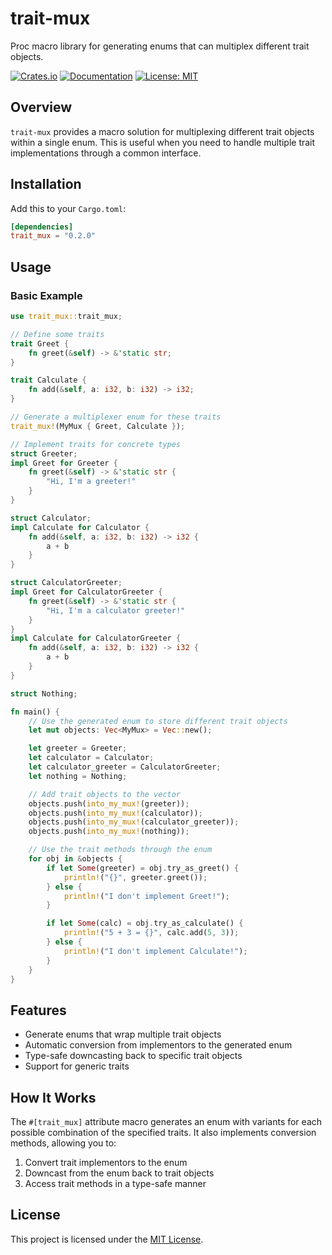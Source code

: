 # trait-mux

Proc macro library for generating enums that can multiplex different trait objects.

[![Crates.io](https://img.shields.io/crates/v/trait_mux.svg)](https://crates.io/crates/trait_mux)
[![Documentation](https://docs.rs/trait_mux/badge.svg)](https://docs.rs/trait_mux)
[![License: MIT](https://img.shields.io/badge/License-MIT-green.svg)](LICENSE)

## Overview

`trait-mux` provides a macro solution for multiplexing different trait objects within a single enum. This is useful when you need to handle multiple trait implementations through a common interface.

## Installation

Add this to your `Cargo.toml`:

```toml
[dependencies]
trait_mux = "0.2.0"
```

## Usage

### Basic Example

```rust
use trait_mux::trait_mux;

// Define some traits
trait Greet {
    fn greet(&self) -> &'static str;
}

trait Calculate {
    fn add(&self, a: i32, b: i32) -> i32;
}

// Generate a multiplexer enum for these traits
trait_mux!(MyMux { Greet, Calculate });

// Implement traits for concrete types
struct Greeter;
impl Greet for Greeter {
    fn greet(&self) -> &'static str {
        "Hi, I'm a greeter!"
    }
}

struct Calculator;
impl Calculate for Calculator {
    fn add(&self, a: i32, b: i32) -> i32 {
        a + b
    }
}

struct CalculatorGreeter;
impl Greet for CalculatorGreeter {
    fn greet(&self) -> &'static str {
        "Hi, I'm a calculator greeter!"
    }
}
impl Calculate for CalculatorGreeter {
    fn add(&self, a: i32, b: i32) -> i32 {
        a + b
    }
}

struct Nothing;

fn main() {
    // Use the generated enum to store different trait objects
    let mut objects: Vec<MyMux> = Vec::new();

    let greeter = Greeter;
    let calculator = Calculator;
    let calculator_greeter = CalculatorGreeter;
    let nothing = Nothing;

    // Add trait objects to the vector
    objects.push(into_my_mux!(greeter));
    objects.push(into_my_mux!(calculator));
    objects.push(into_my_mux!(calculator_greeter));
    objects.push(into_my_mux!(nothing));

    // Use the trait methods through the enum
    for obj in &objects {
        if let Some(greeter) = obj.try_as_greet() {
            println!("{}", greeter.greet());
        } else {
            println!("I don't implement Greet!");
        }

        if let Some(calc) = obj.try_as_calculate() {
            println!("5 + 3 = {}", calc.add(5, 3));
        } else {
            println!("I don't implement Calculate!");
        }
    }
}
```

## Features

- Generate enums that wrap multiple trait objects
- Automatic conversion from implementors to the generated enum
- Type-safe downcasting back to specific trait objects
- Support for generic traits

## How It Works

The `#[trait_mux]` attribute macro generates an enum with variants for each possible combination of
the specified traits. It also implements conversion methods, allowing you to:

1. Convert trait implementors to the enum
2. Downcast from the enum back to trait objects
3. Access trait methods in a type-safe manner

## License

This project is licensed under the [MIT License](LICENSE).
